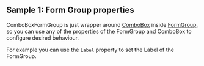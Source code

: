 ## Sample 1: Form Group properties

ComboBoxFormGroup is just wrapper around [ComboBox](~/controls/bootstrap4/ComboBox) inside [FormGroup](~/controls/bootstrap4/FormGroup), so you can use any of the properties of the FormGroup and ComboBox to configure desired behaviour.

For example you can use the `Label` property to set the Label of the FormGroup.
